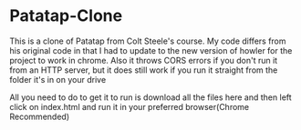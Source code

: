 # Patatap-Clone
This is a clone of Patatap from Colt Steele's course. My code differs from his original code in that I had to update to the new version of howler for the project to work in chrome. Also it throws CORS errors if you don't run it from an HTTP server, but it does still work if you run it straight from the folder it's in on your drive

All you need to do to get it to run is download all the files here and then left click on index.html and run it in your preferred browser(Chrome Recommended)
